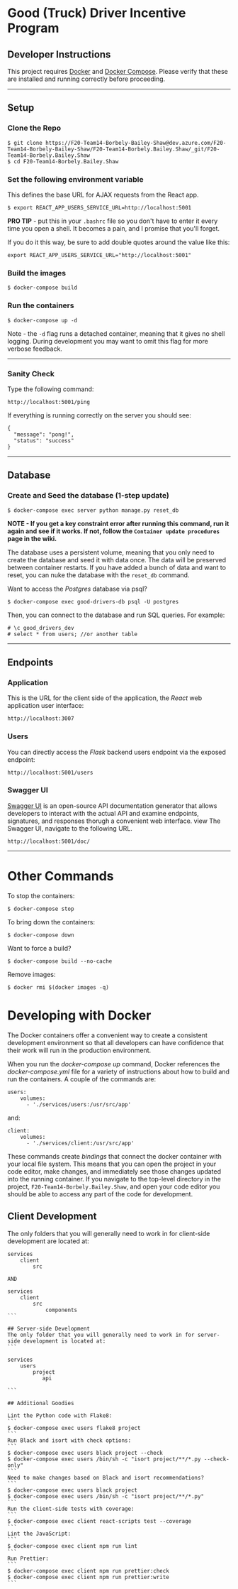 # Good (Truck) Driver Incentive Program

## Developer Instructions

This project requires [Docker](https://docs.docker.com/get-docker/) and [Docker Compose](https://docs.docker.com/compose/install/). Please verify that these are installed and running correctly before proceeding.

---
## Setup

### Clone the Repo
```
$ git clone https://F20-Team14-Borbely-Bailey-Shaw@dev.azure.com/F20-Team14-Borbely-Bailey-Shaw/F20-Team14-Borbely.Bailey.Shaw/_git/F20-Team14-Borbely.Bailey.Shaw
$ cd F20-Team14-Borbely.Bailey.Shaw
```
### Set the following environment variable

This defines the base URL for AJAX requests from the React app. 
 
```
$ export REACT_APP_USERS_SERVICE_URL=http://localhost:5001
```
**PRO TIP** - put this in your `.bashrc` file so you don't have to enter it every time you open a shell. It becomes a pain, and I promise that you'll forget.

If you do it this way, be sure to add double quotes around the value like this:
```
export REACT_APP_USERS_SERVICE_URL="http://localhost:5001"
```

### Build the images
```
$ docker-compose build
```

### Run the containers
```
$ docker-compose up -d
```
Note - the `-d` flag runs a detached container, meaning that it gives no shell logging. During development you may want to omit this flag for more verbose feedback. 

---

### Sanity Check

Type the following command:
```
http://localhost:5001/ping
```
If everything is running correctly on the server you should see:
```
{
  "message": "pong!",
  "status": "success"
}
```
---
## Database
### Create and Seed the database (1-step update)
```
$ docker-compose exec server python manage.py reset_db
```
**NOTE - If you get a key constraint error after running this command, run it again and see if it works. If not, follow the `Container update procedures` page in the wiki.**

The database uses a persistent volume, meaning that you only need to create the database and seed it with data once. The data will be preserved between container restarts. If you have added a bunch of data and want to reset, you can nuke the database with the `reset_db` command.


Want to access the *Postgres* database via psql?
```
$ docker-compose exec good-drivers-db psql -U postgres
```
Then, you can connect to the database and run SQL queries. For example:
```
# \c good_drivers_dev
# select * from users; //or another table
```

---
## Endpoints

### Application

This is the URL for the client side of the application, the *React* web application user interface:
```
http://localhost:3007
```

### Users

You can directly access the *Flask* backend users endpoint via the exposed endpoint:
```
http://localhost:5001/users
```

### Swagger UI

[Swagger UI](https://swagger.io/tools/swagger-ui/) is an open-source API documentation generator that allows developers to interact with the actual API and examine endpoints, signatures, and responses thorugh a convenient web interface. view The Swagger UI, navigate to the following URL. 

```
http://localhost:5001/doc/
```
---

# Other Commands

To stop the containers:
```
$ docker-compose stop
```
To bring down the containers:
```
$ docker-compose down
```
Want to force a build?
```
$ docker-compose build --no-cache
```
Remove images:
```
$ docker rmi $(docker images -q)
```

# Developing with Docker

The Docker containers offer a convenient way to create a consistent development environment so that all developers can have confidence that their work will run in the production environment.  

When you run the *docker-compose up* command, Docker references the *docker-compose.yml* file for a variety of instructions about how to build and run the containers. A couple of the commands are:
```
users:
    volumes:
      - './services/users:/usr/src/app'
```
and:
```
client:
    volumes:
      - './services/client:/usr/src/app'
```
These commands create *bindings* that connect the docker container with your local file system. This means that you can open the project in your code editor, make changes, and immediately see those changes updated into the running container.
If you navigate to the top-level directory in the project, `F20-Team14-Borbely.Bailey.Shaw`, and open your code editor you should be able to access any part of the code for development. 

## Client Development
The only folders that you will generally need to work in for client-side development are located at:
````
services
    client
        src

AND

services
    client
        src
            components
```

## Server-side Development
The only folder that you will generally need to work in for server-side development is located at:
```

services
    users
        project
           api

```

## Additional Goodies

Lint the Python code with Flake8:
```
$ docker-compose exec users flake8 project
```
Run Black and isort with check options:
```
$ docker-compose exec users black project --check
$ docker-compose exec users /bin/sh -c "isort project/**/*.py --check-only"
```
Need to make changes based on Black and isort recommendations?
```
$ docker-compose exec users black project
$ docker-compose exec users /bin/sh -c "isort project/**/*.py"
```
Run the client-side tests with coverage:
```
$ docker-compose exec client react-scripts test --coverage
```
Lint the JavaScript:
```
$ docker-compose exec client npm run lint
```
Run Prettier:
```
$ docker-compose exec client npm run prettier:check
$ docker-compose exec client npm run prettier:write
```

















